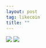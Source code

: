 ```yaml
---
layout: post
tag: likecoin
title: ""
---
```

![](./Untitled2_20210319182927~3.png)
![](./Untitled3_20210319183508~2.png)
